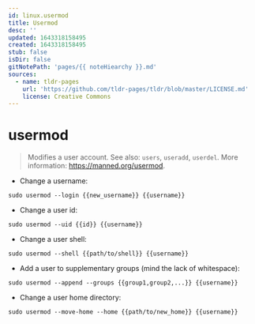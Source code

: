 ```yaml
---
id: linux.usermod
title: Usermod
desc: ''
updated: 1643318158495
created: 1643318158495
stub: false
isDir: false
gitNotePath: 'pages/{{ noteHiearchy }}.md'
sources:
  - name: tldr-pages
    url: 'https://github.com/tldr-pages/tldr/blob/master/LICENSE.md'
    license: Creative Commons
---
```

# usermod

> Modifies a user account.
> See also: `users`, `useradd`, `userdel`.
> More information: <https://manned.org/usermod>.

- Change a username:

`sudo usermod --login {{new_username}} {{username}}`

- Change a user id:

`sudo usermod --uid {{id}} {{username}}`

- Change a user shell:

`sudo usermod --shell {{path/to/shell}} {{username}}`

- Add a user to supplementary groups (mind the lack of whitespace):

`sudo usermod --append --groups {{group1,group2,...}} {{username}}`

- Change a user home directory:

`sudo usermod --move-home --home {{path/to/new_home}} {{username}}`

